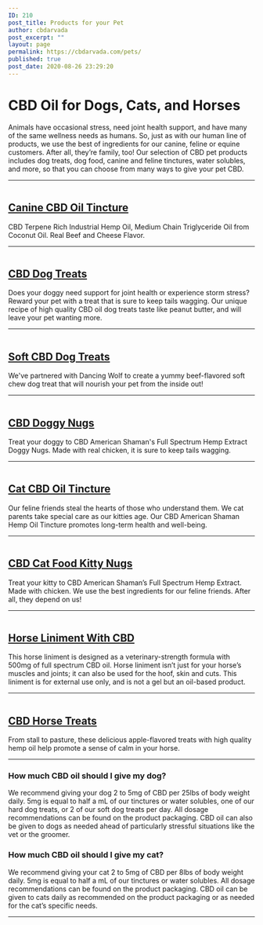 ```yaml
---
ID: 210
post_title: Products for your Pet
author: cbdarvada
post_excerpt: ""
layout: page
permalink: https://cbdarvada.com/pets/
published: true
post_date: 2020-08-26 23:29:20
---
```

<!-- wp:heading {"level":1} -->
<h1>CBD Oil&nbsp;for Dogs, Cats, and Horses</h1>
<!-- /wp:heading -->

<!-- wp:paragraph -->
<p>Animals have occasional stress, need joint health support, and have many of the same wellness needs as humans. So, just as with our human line of products, we use the best of ingredients for our canine, feline or equine customers. After all, they’re family, too! Our selection of CBD pet products includes dog treats, dog food, canine and feline tinctures, water solubles, and more, so that you can choose from many ways to give your pet CBD.</p>
<!-- /wp:paragraph -->

<!-- wp:separator -->
<hr class="wp-block-separator"/>
<!-- /wp:separator -->

<!-- wp:columns {"verticalAlignment":"center"} -->
<div class="wp-block-columns are-vertically-aligned-center"><!-- wp:column {"verticalAlignment":"center"} -->
<div class="wp-block-column is-vertically-aligned-center"><!-- wp:image {"align":"center","id":188,"sizeSlug":"large"} -->
<div class="wp-block-image"><figure class="aligncenter size-large"><a href="https://cbdamericanshaman.com/arvada/canine-cbd-hemp-oil-tincture-300mg"><img src="http://cbdarvada.com/wp-content/uploads/2020/08/canine-cbd-hemp-oil-tincture.jpg" alt="" class="wp-image-188"/></a></figure></div>
<!-- /wp:image --></div>
<!-- /wp:column -->

<!-- wp:column {"verticalAlignment":"center"} -->
<div class="wp-block-column is-vertically-aligned-center"><!-- wp:heading -->
<h2><a href="https://cbdamericanshaman.com/arvada/canine-cbd-hemp-oil-tincture-300mg">Canine CBD Oil Tincture</a></h2>
<!-- /wp:heading -->

<!-- wp:paragraph -->
<p>CBD Terpene Rich Industrial Hemp Oil, Medium Chain Triglyceride Oil from Coconut Oil. Real Beef and Cheese Flavor. </p>
<!-- /wp:paragraph --></div>
<!-- /wp:column --></div>
<!-- /wp:columns -->

<!-- wp:separator -->
<hr class="wp-block-separator"/>
<!-- /wp:separator -->

<!-- wp:columns {"verticalAlignment":"center"} -->
<div class="wp-block-columns are-vertically-aligned-center"><!-- wp:column {"verticalAlignment":"center"} -->
<div class="wp-block-column is-vertically-aligned-center"><!-- wp:image {"align":"center","id":302,"sizeSlug":"medium"} -->
<div class="wp-block-image"><figure class="aligncenter size-medium"><a href="https://cbdamericanshaman.com/arvada/cbd-dog-treats-doggy-snacks"><img src="http://cbdarvada.com/wp-content/uploads/2020/08/cbd-dog-treats-209x300.jpg" alt="" class="wp-image-302"/></a></figure></div>
<!-- /wp:image --></div>
<!-- /wp:column -->

<!-- wp:column {"verticalAlignment":"center"} -->
<div class="wp-block-column is-vertically-aligned-center"><!-- wp:heading -->
<h2><a href="https://cbdamericanshaman.com/arvada/cbd-dog-treats-doggy-snacks">CBD Dog Treats</a></h2>
<!-- /wp:heading -->

<!-- wp:paragraph -->
<p>Does your doggy need support for joint health or experience storm stress? Reward your pet with a treat that is sure to keep tails wagging. Our unique recipe of high quality CBD oil dog treats taste like peanut butter, and will leave your pet wanting more.</p>
<!-- /wp:paragraph --></div>
<!-- /wp:column --></div>
<!-- /wp:columns -->

<!-- wp:separator -->
<hr class="wp-block-separator"/>
<!-- /wp:separator -->

<!-- wp:paragraph -->
<p> </p>
<!-- /wp:paragraph -->

<!-- wp:columns {"verticalAlignment":"center"} -->
<div class="wp-block-columns are-vertically-aligned-center"><!-- wp:column {"verticalAlignment":"center"} -->
<div class="wp-block-column is-vertically-aligned-center"><!-- wp:image {"id":329,"sizeSlug":"large"} -->
<figure class="wp-block-image size-large"><a href="https://cbdamericanshaman.com/arvada/soft-cbd-dog-treats"><img src="http://cbdarvada.com/wp-content/uploads/2020/08/soft-cbd-dog-treats.jpg" alt="" class="wp-image-329"/></a></figure>
<!-- /wp:image --></div>
<!-- /wp:column -->

<!-- wp:column {"verticalAlignment":"center"} -->
<div class="wp-block-column is-vertically-aligned-center"><!-- wp:heading -->
<h2><a href="https://cbdamericanshaman.com/arvada/soft-cbd-dog-treats">Soft CBD Dog Treats</a></h2>
<!-- /wp:heading -->

<!-- wp:paragraph -->
<p>We've partnered with Dancing Wolf to create a yummy beef-flavored soft chew dog treat that will nourish your pet from the inside out!</p>
<!-- /wp:paragraph --></div>
<!-- /wp:column --></div>
<!-- /wp:columns -->

<!-- wp:separator -->
<hr class="wp-block-separator"/>
<!-- /wp:separator -->

<!-- wp:columns {"verticalAlignment":"center"} -->
<div class="wp-block-columns are-vertically-aligned-center"><!-- wp:column {"verticalAlignment":"center"} -->
<div class="wp-block-column is-vertically-aligned-center"><!-- wp:image {"id":333,"sizeSlug":"large"} -->
<figure class="wp-block-image size-large"><a href="https://cbdamericanshaman.com/arvada/cbd-dog-food-doggy-nugs"><img src="http://cbdarvada.com/wp-content/uploads/2020/08/cbd-doggy-nugs.jpg" alt="" class="wp-image-333"/></a></figure>
<!-- /wp:image --></div>
<!-- /wp:column -->

<!-- wp:column {"verticalAlignment":"center"} -->
<div class="wp-block-column is-vertically-aligned-center"><!-- wp:heading -->
<h2><a href="https://cbdamericanshaman.com/arvada/cbd-dog-food-doggy-nugs">CBD Doggy Nugs</a></h2>
<!-- /wp:heading -->

<!-- wp:paragraph -->
<p>Treat your doggy to CBD American Shaman's Full Spectrum Hemp Extract Doggy Nugs. Made with real chicken, it is sure to keep tails wagging.</p>
<!-- /wp:paragraph --></div>
<!-- /wp:column --></div>
<!-- /wp:columns -->

<!-- wp:separator -->
<hr class="wp-block-separator"/>
<!-- /wp:separator -->

<!-- wp:columns {"verticalAlignment":"center"} -->
<div class="wp-block-columns are-vertically-aligned-center"><!-- wp:column {"verticalAlignment":"center"} -->
<div class="wp-block-column is-vertically-aligned-center"><!-- wp:image {"align":"center","id":335,"sizeSlug":"full"} -->
<div class="wp-block-image"><figure class="aligncenter size-full"><a href="https://cbdamericanshaman.com/arvada/feline-cbd-hemp-oil-tincture"><img src="http://cbdarvada.com/wp-content/uploads/2020/08/cat-cbd-oil-tincture.jpg" alt="" class="wp-image-335"/></a></figure></div>
<!-- /wp:image --></div>
<!-- /wp:column -->

<!-- wp:column {"verticalAlignment":"center"} -->
<div class="wp-block-column is-vertically-aligned-center"><!-- wp:heading -->
<h2><a href="https://cbdamericanshaman.com/arvada/feline-cbd-hemp-oil-tincture">Cat CBD Oil Tincture</a></h2>
<!-- /wp:heading -->

<!-- wp:paragraph -->
<p>Our feline friends steal the hearts of those who understand them. We cat parents take special care as our kitties age. Our CBD American Shaman Hemp Oil Tincture promotes long-term health and well-being. </p>
<!-- /wp:paragraph --></div>
<!-- /wp:column --></div>
<!-- /wp:columns -->

<!-- wp:separator -->
<hr class="wp-block-separator"/>
<!-- /wp:separator -->

<!-- wp:columns {"verticalAlignment":"center"} -->
<div class="wp-block-columns are-vertically-aligned-center"><!-- wp:column {"verticalAlignment":"center"} -->
<div class="wp-block-column is-vertically-aligned-center"><!-- wp:image {"id":338,"sizeSlug":"large"} -->
<figure class="wp-block-image size-large"><a href="https://cbdamericanshaman.com/arvada/cbd-cat-food-kitty-nugs"><img src="http://cbdarvada.com/wp-content/uploads/2020/08/cbd-cat-food-kitty-nugs.jpg" alt="" class="wp-image-338"/></a></figure>
<!-- /wp:image --></div>
<!-- /wp:column -->

<!-- wp:column {"verticalAlignment":"center"} -->
<div class="wp-block-column is-vertically-aligned-center"><!-- wp:heading -->
<h2><a href="https://cbdamericanshaman.com/arvada/cbd-cat-food-kitty-nugs">CBD Cat Food Kitty Nugs</a></h2>
<!-- /wp:heading -->

<!-- wp:paragraph -->
<p>Treat your kitty to CBD American Shaman’s Full Spectrum Hemp Extract. Made with chicken. We use the best ingredients for our feline friends. After all, they depend on us!</p>
<!-- /wp:paragraph --></div>
<!-- /wp:column --></div>
<!-- /wp:columns -->

<!-- wp:separator -->
<hr class="wp-block-separator"/>
<!-- /wp:separator -->

<!-- wp:columns {"verticalAlignment":"center"} -->
<div class="wp-block-columns are-vertically-aligned-center"><!-- wp:column {"verticalAlignment":"center"} -->
<div class="wp-block-column is-vertically-aligned-center"><!-- wp:image {"align":"right","id":340,"sizeSlug":"large"} -->
<div class="wp-block-image"><figure class="alignright size-large"><a href="https://cbdamericanshaman.com/arvada/horse-liniment-with-cbd"><img src="http://cbdarvada.com/wp-content/uploads/2020/08/horse-liniment-with-cbd.jpg" alt="" class="wp-image-340"/></a></figure></div>
<!-- /wp:image --></div>
<!-- /wp:column -->

<!-- wp:column {"verticalAlignment":"center"} -->
<div class="wp-block-column is-vertically-aligned-center"><!-- wp:heading -->
<h2><strong><a href="https://cbdamericanshaman.com/arvada/horse-liniment-with-cbd">Horse Liniment With CBD</a></strong></h2>
<!-- /wp:heading -->

<!-- wp:paragraph -->
<p>This horse liniment is designed as a veterinary-strength formula with 500mg of full spectrum CBD oil. Horse liniment isn’t just for your horse’s muscles and joints; it can also be used for the hoof, skin and cuts.  This liniment is for external use only, and is not a gel but an oil-based product. </p>
<!-- /wp:paragraph --></div>
<!-- /wp:column --></div>
<!-- /wp:columns -->

<!-- wp:separator -->
<hr class="wp-block-separator"/>
<!-- /wp:separator -->

<!-- wp:columns {"verticalAlignment":"center"} -->
<div class="wp-block-columns are-vertically-aligned-center"><!-- wp:column {"verticalAlignment":"center"} -->
<div class="wp-block-column is-vertically-aligned-center"><!-- wp:image {"id":341,"sizeSlug":"large"} -->
<figure class="wp-block-image size-large"><a href="https://cbdamericanshaman.com/arvada/cbd-horse-snacks"><img src="http://cbdarvada.com/wp-content/uploads/2020/08/cbd-horse-snacks.jpg" alt="" class="wp-image-341"/></a></figure>
<!-- /wp:image --></div>
<!-- /wp:column -->

<!-- wp:column {"verticalAlignment":"center"} -->
<div class="wp-block-column is-vertically-aligned-center"><!-- wp:heading -->
<h2><a href="https://cbdamericanshaman.com/arvada/cbd-horse-snacks">CBD Horse Treats</a></h2>
<!-- /wp:heading -->

<!-- wp:paragraph -->
<p>From stall to pasture, these delicious apple-flavored treats with high quality hemp oil help promote a sense of calm in your horse.</p>
<!-- /wp:paragraph --></div>
<!-- /wp:column --></div>
<!-- /wp:columns -->

<!-- wp:separator -->
<hr class="wp-block-separator"/>
<!-- /wp:separator -->

<!-- wp:heading {"level":3} -->
<h3>How much CBD oil should I give my dog?</h3>
<!-- /wp:heading -->

<!-- wp:paragraph -->
<p>We recommend giving your dog 2 to 5mg of CBD per 25lbs of body weight daily. 5mg is equal to half a mL of our tinctures or water solubles, one of our hard dog treats, or 2 of our soft dog treats per day. All dosage recommendations can be found on the product packaging. CBD oil can also be given to dogs as needed ahead of particularly stressful situations like the vet or the groomer.</p>
<!-- /wp:paragraph -->

<!-- wp:heading {"level":3} -->
<h3>How much CBD oil should I give my cat?</h3>
<!-- /wp:heading -->

<!-- wp:paragraph -->
<p>We recommend giving your cat 2 to 5mg of CBD per 8lbs of body weight daily. 5mg is equal to half a mL of our tinctures or water solubles. All dosage recommendations can be found on the product packaging. CBD oil can be given to cats daily as recommended on the product packaging or as needed for the cat’s specific needs.</p>
<!-- /wp:paragraph -->

<!-- wp:separator -->
<hr class="wp-block-separator"/>
<!-- /wp:separator -->